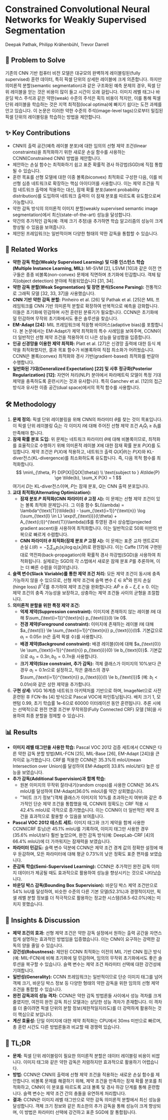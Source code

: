 # Constrained Convolutional Neural Networks for Weakly Supervised Segmentation

Deepak Pathak, Philipp Krähenbühl, Trevor Darrell

## 🧩 Problem to Solve

기존의 CNN 기반 컴퓨터 비전 모델은 대규모의 완벽하게 레이블링된(fully supervised) 훈련 데이터, 특히 픽셀 단위의 상세한 레이블에 크게 의존합니다. 하지만 의미론적 분할(semantic segmentation)과 같은 구조화된 예측 문제의 경우, 픽셀 단위 레이블을 얻는 것은 비용이 많이 들고 시간이 오래 걸립니다. 이미지 레벨 태그나 바운딩 박스 주석과 같은 약한(weak) 수준의 주석은 획득 비용이 적지만, 이를 통해 픽셀 단위 레이블을 학습하는 것은 지역 최적점(local optima)에 빠지기 쉽다는 도전 과제를 안고 있습니다. 이 논문은 이러한 약한 수준의 주석(image-level tags)으로부터 밀집된 픽셀 단위의 레이블링을 학습하는 방법을 제안합니다.

## ✨ Key Contributions

- CNN의 출력 공간(예측 레이블 분포)에 대한 임의의 선형 제약 조건(linear constraints)을 최적화하기 위한 새로운 손실 함수를 사용하는 CCNN(Constrained CNN) 방법을 제안합니다.
- 제안하는 손실 함수는 최적화하기 쉽고 표준 확률적 경사 하강법(SGD)에 직접 통합될 수 있습니다.
- 훈련 목표를 선형 모델에 대한 이중 볼록(biconvex) 최적화로 구성한 다음, 이를 비선형 심층 네트워크로 확장하는 핵심 아이디어를 사용합니다. 이는 제약 조건을 직접 네트워크 출력에 적용하는 대신, 잠재 확률 분포(latent probability distribution)를 도입하여 네트워크 출력이 이 잠재 분포를 따르도록 유도함으로써 가능합니다.
- 약한 감독 방식의 의미론적 이미지 분할(weakly supervised semantic image segmentation)에서 최신(state-of-the-art) 성능을 달성합니다.
- 약간의 추가적인 감독(예: 객체 크기 추정)을 추가하면 학습 알고리즘의 성능이 크게 향상될 수 있음을 보여줍니다.
- 제안된 프레임워크는 일반적이며 다양한 형태의 약한 감독을 통합할 수 있습니다.

## 📎 Related Works

- **약한 감독 학습(Weakly Supervised Learning) 및 다중 인스턴스 학습(Multiple Instance Learning, MIL):** MI-SVM [2], LSVM [10]과 같은 이전 연구들은 종종 비볼록(non-convex) 문제에 직면하며 초기화에 민감합니다. 객체 탐지(object detection) 분야에 적용되었습니다 [31, 34].
- **약한 감독 분할(Weak Segmentation) 및 장면 분석(Scene Parsing):** 전통적으로 그래픽 모델 [32, 33, 37]을 사용했습니다.
- **CNN 기반 약한 감독 분할:** Pinheiro et al. [26] 및 Pathak et al. [25]은 MIL 프레임워크를 CNN 기반 의미론적 분할로 확장하여 반복적으로 예측을 강화합니다. 이들은 초기화에 민감하며 사전 훈련된 분류기가 필요합니다. CCNN은 초기화에 덜 민감하며 무작위 초기화에서도 좋은 솔루션을 찾습니다.
- **EM-Adapt [24]:** MIL 프레임워크에 적응형 바이어스(adaptive bias)를 포함합니다. 본 논문에서는 EM-Adapt가 제약 최적화의 특수 사례임을 보여주며, CCNN이 더 일반적인 선형 제약 조건을 적용하여 더 나은 성능을 달성함을 입증합니다.
- **인공 신경망을 이용한 제약 최적화:** Platt et al. [27]은 신경망 출력에 대한 등식 제약을 최적화했지만, 결과 목표 함수가 비볼록하여 직접 최소화가 어려웠습니다. CCNN은 볼록(convex) 최적화와 경사 기반(gradient-based) 최적화를 번갈아 수행합니다.
- **일반화된 기대(Generalized Expectation) [22] 및 사후 정규화(Posterior Regularization) [12]:** 자연어 처리(NLP) 분야에서 파라메트릭 모델이 특정 기대 제약을 충족하도록 훈련시키는 것과 유사합니다. 특히 Ganchev et al. [12]의 접근 방식과 유사한 이중 공간(dual space)에서의 목적 함수를 사용합니다.

## 🛠️ Methodology

1. **문제 정의:** 픽셀 단위 레이블링을 위해 CNN의 파라미터 $\theta$를 찾는 것이 목표입니다. 이 픽셀 단위 레이블링 $\tilde{Q}_{\text{I}}$는 각 이미지 $I$에 대해 주어진 선형 제약 조건 $A_{\text{I}}\tilde{Q}_{\text{I}} \ge \tilde{b}_{\text{I}}$를 만족해야 합니다.
2. **잠재 확률 분포 도입:** 위 문제는 네트워크 파라미터 $\theta$에 대해 비볼록이므로, 최적화를 효율적으로 수행하기 위해 의미론적 레이블 $X$에 대한 잠재 확률 분포 $P(X)$를 도입합니다. 제약 조건은 $P(X)$에 적용하고, 네트워크 출력 $Q(X|\theta)$는 $P(X)$와 KL-diver전스(KL-divergence)를 최소화하도록 유도합니다. 즉, 다음 목적 함수를 최적화합니다.
   $$ \min\_{\theta, P} D(P(X)||Q(X|\theta)) \\ \text{subject to } A\tilde{P} \ge \tilde{b}, \sum_X P(X) = 1 $$
    여기서 $D$는 KL-diver전스이며, $P$는 잠재 분포, $Q$는 CNN 출력 분포입니다.
3. **교대 최적화(Alternating Optimization):**
   - **잠재 분포 $P$ 최적화(CNN 파라미터 $\theta$ 고정 시):** 이 문제는 선형 제약 조건이 있는 볼록 최적화 문제입니다. 그 이중 함수 $L(\lambda) = \lambda^{\text{T}}\tilde{b} - \sum_{\text{i=1}}^{\text{n}} \log (\sum_{\text{l} \in L} \exp(f_{\text{i}}(l;\theta) + A_{\text{i;l}}^{\text{T}}\lambda))$를 투영된 경사 상승법(projected gradient ascent)을 사용하여 최적화합니다. 이는 일반적으로 50회 미만의 반복으로 빠르게 수렴합니다.
   - **CNN 파라미터 $\theta$ 최적화(잠재 분포 $P$ 고정 시):** 이 문제는 표준 교차 엔트로피 손실 $L(\theta) = -\sum_{\text{i}} \sum_{x_{\text{i}}} p_{\text{i}}(x_{\text{i}}) \log q_{\text{i}}(x_{\text{i}}|\theta)$로 환원됩니다. 이는 Caffe [17]에 구현된 대로 역전파(back-propagation)와 확률적 경사 하강법(SGD)을 사용하여 최적화됩니다. 실제로는 SGD의 각 스텝에서 새로운 잠재 분포 $P$를 추론하며, 이는 더 빠른 수렴을 이끌어냅니다.
4. **슬랙 변수(Slack Variable)를 통한 제약 조건 처리:** 모든 제약 조건이 동시에 충족 가능하지 않을 수 있으므로, 선형 제약 조건에 슬랙 변수 $\xi \in \mathbb{R}^{\text{k}}$와 힌지 손실(hinge loss) $\beta^{\text{T}}\xi$를 추가하여 제약 조건을 완화합니다: $A\tilde{P} \ge \tilde{b} - \xi, \xi \ge 0$. 이는 제약 조건의 충족 가능성을 보장하고, 상충하는 제약 조건들 사이의 균형을 조절합니다.
5. **의미론적 분할을 위한 특정 제약 조건:**
   - **억제 제약(Suppression constraint):** 이미지에 존재하지 않는 레이블 $l$에 대해 $\sum_{\text{i=1}}^{\text{n}} p_{\text{i}}(l) \le 0$.
   - **전경 제약(Foreground constraint):** 이미지에 존재하는 레이블 $l$에 대해 $a_{\text{l}} \le \sum_{\text{i=1}}^{\text{n}} p_{\text{i}}(l)$. 기본값으로 $a_{\text{l}} = 0.05n$ (n은 출력 픽셀 수)를 사용합니다.
   - **배경 제약(Background constraint):** 배경 레이블(0)에 대해 $a_{\text{0}} \le \sum_{\text{i=1}}^{\text{n}} p_{\text{i}}(0) \le b_{\text{0}}$. 기본값으로 $a_{\text{0}} = 0.3n, b_{\text{0}} = 0.7n$을 사용합니다.
   - **크기 제약(Size constraint, 추가 감독):** 객체 클래스가 이미지의 10%보다 큰 경우 $a_{\text{l}} = 0.1n$으로 설정하고, 작은 클래스의 경우 $\sum_{\text{i=1}}^{\text{n}} p_{\text{i}}(l) \le b_{\text{l}}$ (예: $b_{\text{l}} < 0.01n$)와 같은 상한 제약을 추가합니다.
6. **구현 상세:** VGG 16계층 네트워크 아키텍처를 기반으로 하며, ImageNet으로 사전 훈련된 후 FCN-8s [4] 방식으로 Pascal VOC에 파인튜닝됩니다. 배치 크기 1, 모멘텀 0.99, 초기 학습률 1e-6으로 60000 이터레이션 동안 훈련됩니다. 추론 시에는 선택적으로 완전 연결 조건부 무작위장(Fully Connected CRF) 모델 [18]을 사용하여 최종 분할을 정제할 수 있습니다.

## 📊 Results

- **이미지 레벨 태그만을 사용한 학습:** Pascal VOC 2012 검증 세트에서 CCNN은 다른 약한 감독 분할 방법(MIL-FCN [25], MIL-Base [26], EM-Adapt [24])을 큰 차이로 능가했습니다. CRF를 적용한 CCNN은 35.3%의 mIoU(mean Intersection over Union)를 달성하여 EM-Adapt의 33.8% mIoU보다 높은 성능을 보였습니다.
- **추가 감독(Additional Supervision)과 함께 학습:**
  - 원본 이미지의 무작위 잘라내기(random crops)를 사용한 CCNN은 36.4% mIoU를 달성하여 EM-Adapt(36.0% mIoU)를 약간 상회했습니다.
  - "1비트 크기 정보"(객체 클래스가 이미지의 10%를 초과하는지 여부)와 같은 추가적인 단순 제약 조건을 통합했을 때, CCNN의 정확도는 CRF 적용 시 42.4% mIoU로 극적으로 증가했습니다. 이는 CCNN이 더 일반적인 제약 조건을 효과적으로 활용할 수 있음을 보여줍니다.
- **Pascal VOC 2012 테스트 세트:** 이미지 태그와 크기 제약을 함께 사용한 CCNN(CRF 튜닝)은 45.1% mIoU를 기록하여, 이미지 태그만 사용한 경우(35.6% mIoU)보다 훨씬 높았으며, 완전 감독 방식(예: DeepLab-CRF [4]의 66.4% mIoU)에 더 가까워지는 잠재력을 보였습니다.
- **파라미터 민감도:** 슬랙 변수 덕분에 CCNN은 제약 조건 경계 값의 정확한 설정에 매우 둔감하며, 모든 파라미터에 대해 평균 0.73%의 낮은 정확도 표준 편차를 보였습니다.
- **준감독 학습(Semi-Supervised Learning):** CCNN은 추가적인 완전 감독 이미지 데이터가 제공될 때도 효과적으로 활용하여 성능을 향상시키는 것으로 나타났습니다.
- **바운딩 박스 감독(Bounding Box Supervision):** 바운딩 박스 제약 조건만으로 54% IoU를 달성하여, 비슷한 수준의 다른 기본 모델(52.3%)과 경쟁적이지만, 픽셀 레벨 분할 정보를 더 적극적으로 활용하는 정교한 시스템(58.5-62.0%)에는 미치지 못했습니다.

## 🧠 Insights & Discussion

- **제약 조건의 효과:** 선형 제약 조건은 약한 감독 설정에서 원하는 출력 공간을 자연스럽게 설명하는 효과적인 방법임을 입증했습니다. 이는 CNN이 요구하는 강력한 감독의 양을 줄일 수 있습니다.
- **강건성(Robustness):** 제안된 CCNN 최적화는 이전의 MIL 기반 CNN 접근 방식(예: MIL-FCN)에 비해 초기화에 덜 민감하며, 임의의 무작위 초기화에서도 좋은 솔루션을 복구할 수 있습니다. 슬랙 변수는 제약 조건 파라미터 선택에 대한 강건성에 기여합니다.
- **일반성(Generality):** CCNN 프레임워크는 일반적이므로 단순 이미지 태그를 넘어 객체 크기, 바운딩 박스 정보 등 다양한 형태의 약한 감독을 위한 임의의 선형 제약 조건을 통합할 수 있습니다.
- **완전 감독과의 성능 격차:** CCNN은 약한 감독 방법론들 사이에서 성능 격차를 크게 줄였지만, 여전히 완전 감독 최신 모델과는 상당한 성능 격차가 존재합니다. 이 격차를 더 줄이려면 픽셀 단위의 분할 정보(제한적일지라도)를 더 강력하게 활용하는 것이 핵심으로 보입니다.
- **계산 효율성:** 단일 이미지에 대한 제약 최적화는 CPU에서 30ms 미만으로 빠르며, 총 훈련 시간도 다른 방법론들과 비교할 때 경쟁력 있습니다.

## 📌 TL;DR

- **문제:** 픽셀 단위 레이블링이 필요한 의미론적 분할은 데이터 레이블링 비용이 비쌉니다. 이미지 태그와 같은 약한 감독은 저렴하지만 효과적으로 활용하기 어렵습니다.
- **방법:** CCNN은 CNN의 출력에 선형 제약 조건을 적용하는 새로운 손실 함수를 제안합니다. 비볼록 문제를 해결하기 위해, 제약 조건을 만족하는 잠재 확률 분포를 최적화하고, CNN이 이 분포를 따르도록 교대 볼록 및 경사 하강 단계를 통해 훈련합니다. 슬랙 변수는 제약 조건 간의 충돌을 유연하게 처리합니다.
- **결과:** CCNN은 이미지 레벨 태그만으로 약한 감독 의미론적 분할에서 최신 성능을 달성합니다. 객체 크기 정보와 같은 최소한의 추가 감독을 통해 성능이 크게 향상되며, 이 방법은 파라미터 선택에 강건하고 표준 SGD에 잘 통합됩니다.
